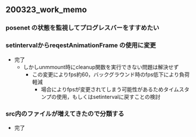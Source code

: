 ## 200323_work_memo

### posenet の状態を監視してプログレスバーをすすめたい

### setintervalからreqestAnimationFrame の使用に変更

* 完了
  * しかしunmmount時にcleanup関数を実行できない問題は解決せず
    * この変更によりfps約60，バックグラウンド時のfps低下により負荷軽減
      * 場合によりfpsが変更されてしまう可能性があるためタイムスタンプの使用，もしくはsetintervalに戻すことの検討

### src内のファイルが増えてきたので分類する

* 完了
